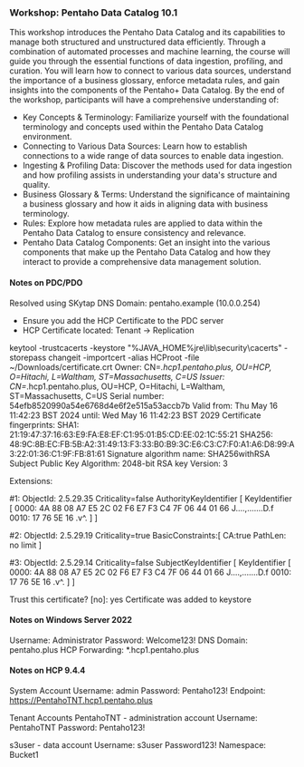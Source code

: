 ### Workshop: Pentaho Data Catalog 10.1

This workshop introduces the Pentaho Data Catalog and its capabilities to manage both structured and unstructured data efficiently. Through a combination of automated processes and machine learning, the course will guide you through the essential functions of data ingestion, profiling, and curation. You will learn how to connect to various data sources, understand the importance of a business glossary, enforce metadata rules, and gain insights into the components of the Pentaho+ Data Catalog.
By the end of the workshop, participants will have a comprehensive understanding of:

- Key Concepts & Terminology: Familiarize yourself with the foundational terminology and concepts used within the Pentaho Data Catalog environment.
- Connecting to Various Data Sources: Learn how to establish connections to a wide range of data sources to enable data ingestion.
- Ingesting & Profiling Data: Discover the methods used for data ingestion and how profiling assists in understanding your data's structure and quality.
- Business Glossary & Terms: Understand the significance of maintaining a business glossary and how it aids in aligning data with business terminology.
- Rules: Explore how metadata rules are applied to data within the Pentaho Data Catalog to ensure consistency and relevance.
- Pentaho Data Catalog Components: Get an insight into the various components that make up the Pentaho Data Catalog and how they interact to provide a comprehensive data management solution.

#### Notes on PDC/PDO

Resolved using SKytap DNS
Domain: pentaho.example (10.0.0.254)

* Ensure you add the HCP Certificate to the PDC server
* HCP Certificate located: Tenant -> Replication

keytool -trustcacerts -keystore "%JAVA_HOME%jre\lib\security\cacerts" -storepass changeit -importcert -alias HCProot -file ~/Downloads/certificate.crt
Owner: CN=*.hcp1.pentaho.plus, OU=HCP, O=Hitachi, L=Waltham, ST=Massachusetts, C=US
Issuer: CN=*.hcp1.pentaho.plus, OU=HCP, O=Hitachi, L=Waltham, ST=Massachusetts, C=US
Serial number: 54efb8520990a54e6768d4e6f2e515a53accb7b
Valid from: Thu May 16 11:42:23 BST 2024 until: Wed May 16 11:42:23 BST 2029
Certificate fingerprints:
	 SHA1: 21:19:47:37:16:63:E9:FA:E8:EF:C1:95:01:B5:CD:EE:02:1C:55:21
	 SHA256: 48:9C:8B:EC:FB:5B:A2:31:49:13:F3:33:B0:B9:3C:E6:C3:C7:F0:A1:A6:D8:99:A3:22:01:36:C1:9F:FB:81:61
Signature algorithm name: SHA256withRSA
Subject Public Key Algorithm: 2048-bit RSA key
Version: 3

Extensions: 

#1: ObjectId: 2.5.29.35 Criticality=false
AuthorityKeyIdentifier [
KeyIdentifier [
0000: 4A 88 08 A7 E5 2C 02 F6   E7 F3 C4 7F 06 44 01 66  J....,.......D.f
0010: 17 76 5E 16                                        .v^.
]
]

#2: ObjectId: 2.5.29.19 Criticality=true
BasicConstraints:[
  CA:true
  PathLen: no limit
]

#3: ObjectId: 2.5.29.14 Criticality=false
SubjectKeyIdentifier [
KeyIdentifier [
0000: 4A 88 08 A7 E5 2C 02 F6   E7 F3 C4 7F 06 44 01 66  J....,.......D.f
0010: 17 76 5E 16                                        .v^.
]
]

Trust this certificate? [no]:  yes
Certificate was added to keystore



#### Notes on Windows Server 2022

Username: Administrator
Password: Welcome123!
DNS Domain: pentaho.plus
HCP Forwarding: *.hcp1.pentaho.plus

#### Notes on HCP 9.4.4

System Account
Username: admin
Password: Pentaho123!
Endpoint: https://PentahoTNT.hcp1.pentaho.plus

Tenant Accounts
PentahoTNT - administration account
Username: PentahoTNT
Password: Pentaho123!

s3user - data account
Username: s3user
Password123!
Namespace: Bucket1
